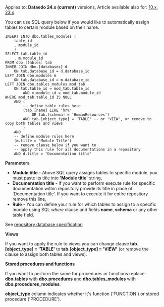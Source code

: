 Applies to: **Dataedo 24.x (current)** versions, Article available also for: [10.x](https://dataedo.com/docs-10/assigning-tables-to-module-automatically-based-on-their-name), [23.x](https://dataedo.com/docs-23/assigning-tables-to-module-automatically-based-on-their-name)

You can use SQL query below if you would like to automatically assign tables to certain module based on their name.

```
INSERT INTO dbo.tables_modules (
    table_id
    , module_id
    )
SELECT tab.table_id
    , m.module_id
FROM dbo.[tables] tab
INNER JOIN dbo.[databases] d
    ON tab.database_id = d.database_id
LEFT JOIN dbo.modules m
    ON tab.database_id = m.database_id
LEFT JOIN dbo.tables_modules mod_tab
    ON tab.table_id = mod_tab.table_id
        AND m.module_id = mod_tab.module_id
WHERE mod_tab.table_id IS NULL
    AND (
        -- define table rules here
        (tab.[name] LIKE 'hr%'
            OR tab.[schema] = 'HumanResources')
        AND tab.[object_type] = 'TABLE' -- or 'VIEW', or remove to copy both tables and views
        )
    AND
    -- define module rules here
    (m.title = 'Module Title')
    -- remove clause below if you want to 
    -- apply this rule for all documentations in a repository
    AND d.title = 'Documentation title'

```

**Parameters**

-   **Module title** - Above SQL query assigns tables to specific module, you must paste its title into **'Module title'** string,
-   **Documentation title** - If you want to perform execute rule for specific documentation within repository provide its title in place of 'Documentation title'. If you want to execute it for entire repository remove this line,
-   **Rule** - You can define your rule for which tables to assign to a specific module using SQL _where_ clause and fields **name**, **schema** or any other table field.

See [repository database specification](https://dataedo.com/docs/repository-database-schema)

**Views**

If you want to apply the rule to views you can change clause **tab.\[object\_type\] = 'TABLE'** to **tab.\[object\_type\] = 'VIEW'** (or remove the clause to assign both tables and views).

**Stored procedures and functions**

If you want to perform the same for procedures or functions replace **dbo.tables** with **dbo.procedures** and **dbo.tables\_modules** with **dbo.procedures\_modules**.

**object\_type** column indicates whether it's function ('FUNCTION') or stored procedure ('PROCEDURE').